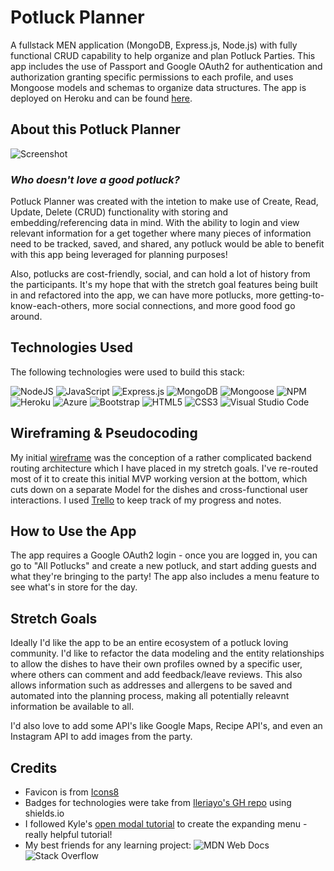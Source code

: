 # Potluck Planner
A fullstack MEN application (MongoDB, Express.js, Node.js) with fully functional CRUD capability to help organize and plan Potluck Parties. This app includes the use of Passport and Google OAuth2 for authentication and authorization granting specific permissions to each profile, and uses Mongoose models and schemas to organize data structures. The app is deployed on Heroku and can be found [here](https://potluck-planner-crud-app.herokuapp.com/).
## About this Potluck Planner
![Screenshot](https://i.ibb.co/hRrWWh2/potluck-planner-hero-image.png)
### _Who doesn't love a good potluck?_
Potluck Planner was created with the intetion to make use of Create, Read, Update, Delete (CRUD) functionality with storing and embedding/referencing data in mind. With the ability to login and view relevant information for a get together where many pieces of information need to be tracked, saved, and shared, any potluck would be able to benefit with this app being leveraged for planning purposes!

Also, potlucks are cost-friendly, social, and can hold a lot of history from the participants. It's my hope that with the stretch goal features being built in and refactored into the app, we can have more potlucks, more getting-to-know-each-others, more social connections, and more good food go around.  
## Technologies Used
The following technologies were used to build this stack:

![NodeJS](https://img.shields.io/badge/node.js-6DA55F?style=for-the-badge&logo=node.js&logoColor=white)
![JavaScript](https://img.shields.io/badge/javascript-%23323330.svg?style=for-the-badge&logo=javascript&logoColor=%23F7DF1E)
![Express.js](https://img.shields.io/badge/express.js-%23404d59.svg?style=for-the-badge&logo=express&logoColor=%2361DAFB)
![MongoDB](https://img.shields.io/badge/MongoDB-%234ea94b.svg?style=for-the-badge&logo=mongodb&logoColor=white)
![Mongoose](https://img.shields.io/badge/-mongoose-red)
![NPM](https://img.shields.io/badge/NPM-%23000000.svg?style=for-the-badge&logo=npm&logoColor=white)
![Heroku](https://img.shields.io/badge/heroku-%23430098.svg?style=for-the-badge&logo=heroku&logoColor=white)
![Azure](https://img.shields.io/badge/azure-%230072C6.svg?style=for-the-badge&logo=microsoftazure&logoColor=white)
![Bootstrap](https://img.shields.io/badge/bootstrap-%23563D7C.svg?style=for-the-badge&logo=bootstrap&logoColor=white)
![HTML5](https://img.shields.io/badge/html5-%23E34F26.svg?style=for-the-badge&logo=html5&logoColor=white)
![CSS3](https://img.shields.io/badge/css3-%231572B6.svg?style=for-the-badge&logo=css3&logoColor=white)
![Visual Studio Code](https://img.shields.io/badge/Visual%20Studio%20Code-0078d7.svg?style=for-the-badge&logo=visual-studio-code&logoColor=white)
## Wireframing & Pseudocoding
My initial [wireframe](https://whimsical.com/potluck-planner-unit-2-project-wireframe-5jx9ZvEg3JAHKxK2pDbpbq) was the conception of a rather complicated backend routing architecture which I have placed in my stretch goals. I've re-routed most of it to create this initial MVP working version at the bottom, which cuts down on a separate Model for the dishes and cross-functional user interactions. I used [Trello](https://trello.com/b/Fv7hsFD3/unit-2-project-trello-board) to keep track of my progress and notes.
## How to Use the App
The app requires a Google OAuth2 login - once you are logged in, you can go to "All Potlucks" and create a new potluck, and start adding guests and what they're bringing to the party! The app also includes a menu feature to see what's in store for the day. 
## Stretch Goals
Ideally I'd like the app to be an entire ecosystem of a potluck loving community. I'd like to refactor the data modeling and the entity relationships to allow the dishes to have their own profiles owned by a specific user, where others can comment and add feedback/leave reviews. This also allows information such as addresses and allergens to be saved and automated into the planning process, making all potentially releavnt information be available to all.

I'd also love to add some API's like Google Maps, Recipe API's, and even an Instagram API to add images from the party. 
## Credits
+ Favicon is from [Icons8](https://icons8.com)
+ Badges for technologies were take from [Ileriayo's GH repo](https://github.com/Ileriayo/markdown-badges) using shields.io
+ I followed Kyle's [open modal tutorial](https://github.com/WebDevSimplified/Vanilla-JavaScript-Modal) to create the expanding menu - really helpful tutorial!
+ My best friends for any learning project: ![MDN Web Docs](https://img.shields.io/badge/MDN_Web_Docs-black?style=for-the-badge&logo=mdnwebdocs&logoColor=white) ![Stack Overflow](https://img.shields.io/badge/-Stackoverflow-FE7A16?style=for-the-badge&logo=stack-overflow&logoColor=white)